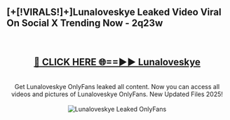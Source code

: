<h2>[+[!VIRALS!]+]Lunaloveskye Leaked Video Viral On Social X Trending Now - 2q23w</h2>
<br>
<div align="center">
<h2><a href="https://libra.edu.pl?Lunaloveskye" rel="nofollow">🔴 CLICK HERE 🌐==►► Lunaloveskye</a></h2>
<br>
Get Lunaloveskye OnlyFans leaked all content. Now you can access all videos and pictures of Lunaloveskye OnlyFans. New Updated Files 2025!
<br>
<br>
<a href="https://libra.edu.pl?Lunaloveskye" rel="nofollow" data-target="animated-image.originalLink"><img src="https://i.ibb.co.com/WyWwxjT/player-gif2.gif" alt="Lunaloveskye Leaked OnlyFans" style="max-width: 100%; display: inline-block;" data-target="animated-image.originalImage"></a>
</div>
<br>